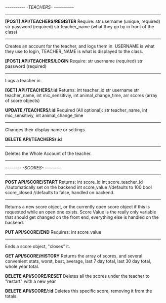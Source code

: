 *----------*
*-TEACHERS-*
*----------*
************
**[POST] API/TEACHERS/REGISTER**
Require:
str username (unique, required)
str password (required)
str teacher_name (what they go by in front of the class)
***
Creates an account for the teacher, and logs them in.
USERNAME is what they use to login, TEACHER_NAME is what is displayed to the class.

**[POST] API/TEACHERS/LOGIN**
Require:
str username (required)
str password (required)
***
Logs a teacher in.

**[GET] API/TEACHERS/:id**
Returns:
int teacher_id
str username
str teacher_name,
int mic_sensitiviy,
int animal_change_time,
arr scores (array of score objects)

**UPDATE /TEACHERS/:id**
Required (All optional):
str teacher_name,
int mic_sensitiviy,
int animal_change_time
***
Changes their display name or settings.

**DELETE API/TEACHERS/:id**
***
Deletes the Whole Account of the teacher.

*******************************************************************************

*--------*
*-SCORES-*
*--------*
**********
**POST API/SCORE/START**
Returns:
int score_id
int score_teacher_id //automatically set on the backend
int score_value //defaults to 100
bool score_closed //defaults to false, handled on backend.
***
Returns a new score object, or the currently open score object if this is requested while an open one exists.
Score Value is the really only variable that should get changed on the front end, everything else is handled on the backend.

**PUT API/SCORE/END**
Requires:
int score_value
***
Ends a score object, "closes" it.

**GET API/SCORE/HISTORY**
Returns the array of scores, and several convenient stats, worst, best, average, last 7 day total, last 30 day total, whole year total.

**DELETE API/SCORE/RESET**
Deletes all the scores under the teacher to "restart" with a new year

**DELETE API/SCORE/:id**
Deletes this specific score, removing it from the totals.
